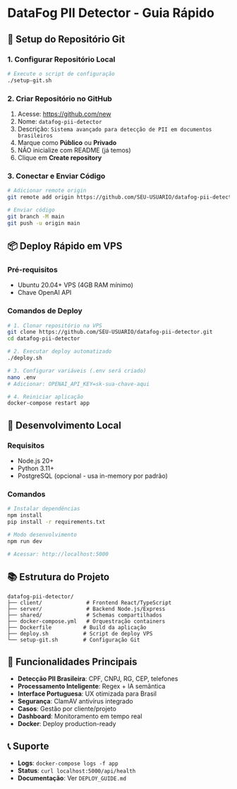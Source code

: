 # DataFog PII Detector - Guia Rápido

## 🚀 Setup do Repositório Git

### 1. Configurar Repositório Local
```bash
# Execute o script de configuração
./setup-git.sh
```

### 2. Criar Repositório no GitHub
1. Acesse: https://github.com/new
2. Nome: `datafog-pii-detector`
3. Descrição: `Sistema avançado para detecção de PII em documentos brasileiros`
4. Marque como **Público** ou **Privado**
5. NÃO inicialize com README (já temos)
6. Clique em **Create repository**

### 3. Conectar e Enviar Código
```bash
# Adicionar remote origin
git remote add origin https://github.com/SEU-USUARIO/datafog-pii-detector.git

# Enviar código
git branch -M main
git push -u origin main
```

## 📦 Deploy Rápido em VPS

### Pré-requisitos
- Ubuntu 20.04+ VPS (4GB RAM mínimo)
- Chave OpenAI API

### Comandos de Deploy
```bash
# 1. Clonar repositório na VPS
git clone https://github.com/SEU-USUARIO/datafog-pii-detector.git
cd datafog-pii-detector

# 2. Executar deploy automatizado
./deploy.sh

# 3. Configurar variáveis (.env será criado)
nano .env
# Adicionar: OPENAI_API_KEY=sk-sua-chave-aqui

# 4. Reiniciar aplicação
docker-compose restart app
```

## 🔧 Desenvolvimento Local

### Requisitos
- Node.js 20+
- Python 3.11+
- PostgreSQL (opcional - usa in-memory por padrão)

### Comandos
```bash
# Instalar dependências
npm install
pip install -r requirements.txt

# Modo desenvolvimento
npm run dev

# Acessar: http://localhost:5000
```

## 📚 Estrutura do Projeto

```
datafog-pii-detector/
├── client/              # Frontend React/TypeScript
├── server/              # Backend Node.js/Express
├── shared/              # Schemas compartilhados
├── docker-compose.yml   # Orquestração containers
├── Dockerfile          # Build da aplicação
├── deploy.sh           # Script de deploy VPS
└── setup-git.sh        # Configuração Git
```

## 🎯 Funcionalidades Principais

- **Detecção PII Brasileira**: CPF, CNPJ, RG, CEP, telefones
- **Processamento Inteligente**: Regex + IA semântica
- **Interface Portuguesa**: UX otimizada para Brasil
- **Segurança**: ClamAV antivírus integrado
- **Casos**: Gestão por cliente/projeto
- **Dashboard**: Monitoramento em tempo real
- **Docker**: Deploy production-ready

## 📞 Suporte

- **Logs**: `docker-compose logs -f app`
- **Status**: `curl localhost:5000/api/health`
- **Documentação**: Ver `DEPLOY_GUIDE.md`